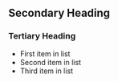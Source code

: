 ## Secondary Heading
### Tertiary Heading

* First item in list
* Second item in list
* Third item in list

